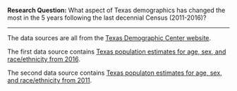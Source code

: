**Research Question:** What aspect of Texas demographics has changed the most in the 5 years following the last decennial Census (2011-2016)?  
  
---  
  
The data sources are all from the [Texas Demographic Center website](https://demographics.texas.gov/).  
  
The first data source contains [Texas population estimates for age, sex, and race/ethnicity from 2016](https://demographics.texas.gov/Data/TPEPP/Estimates/).  
  
The second data source contains [Texas populaton estimates for age, sex, and race/ethnicity from 2011](https://demographics.texas.gov/Data/TPEPP/Estimates/).  
